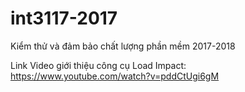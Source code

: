 # int3117-2017
Kiểm thử và đảm bảo chất lượng phần mềm 2017-2018

Link Video giới thiệu công cụ Load Impact: https://www.youtube.com/watch?v=pddCtUgi6gM

